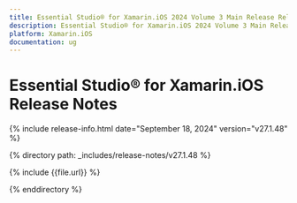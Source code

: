 ```yaml
---
title: Essential Studio® for Xamarin.iOS 2024 Volume 3 Main Release Release Notes  
description: Essential Studio® for Xamarin.iOS 2024 Volume 3 Main Release Release Notes  
platform: Xamarin.iOS
documentation: ug
---
```


# Essential Studio® for Xamarin.iOS  Release Notes  

{% include release-info.html date="September 18, 2024"  version="v27.1.48" %}

{% directory path: _includes/release-notes/v27.1.48 %}

{% include {{file.url}} %}

{% enddirectory %}